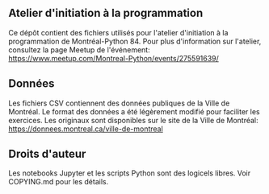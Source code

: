 Atelier d'initiation à la programmation
---------------------------------------

Ce dépôt contient des fichiers utilisés pour l'atelier d'initiation à la programmation de Montréal-Python 84. Pour plus d'information sur l'atelier, consultez la page Meetup de l'événement: https://www.meetup.com/Montreal-Python/events/275591639/ 

## Données

Les fichiers CSV contiennent des données publiques de la Ville de Montréal. Le format des données a été légèrement modifié pour faciliter les exercices. Les originaux sont disponibles sur le site de la Ville de Montréal:
https://donnees.montreal.ca/ville-de-montreal


## Droits d'auteur

Les notebooks Jupyter et les scripts Python sont des logicels libres. Voir COPYING.md pour les détails.
